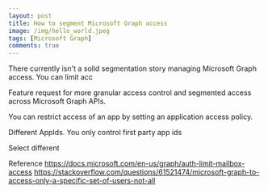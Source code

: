 ```yaml
---
layout: post
title: How to segment Microsoft Graph access
image: /img/hello_world.jpeg
tags: [Microsoft Graph]
comments: true
---
```


There currently isn't a solid segmentation story managing Microsoft Graph access. You can limit acc


Feature request for more granular access control and segmented access across Microsoft Graph APIs. 


You can restrict access of an app by setting an application access policy. 



Different AppIds. You only control first party app ids

Select different 

Reference
https://docs.microsoft.com/en-us/graph/auth-limit-mailbox-access
https://stackoverflow.com/questions/61521474/microsoft-graph-to-access-only-a-specific-set-of-users-not-all
